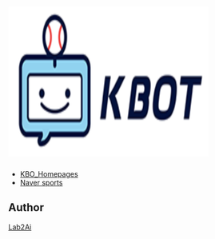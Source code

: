 #  <img src="./img/logo.png" width="400" height="300">

- [KBO_Homepages](https://www.koreabaseball.com/Futures/KBot/List.aspx)
- [Naver sports](https://sports.news.naver.com/kbaseball/club/postList.nhn?expertId=515&page=2)

## Author

[Lab2Ai](https://github.com/lab2ai/)
